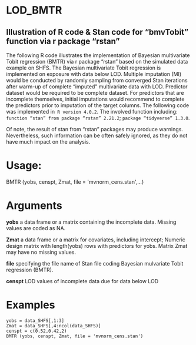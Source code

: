 # LOD_BMTR
## Illustration of R code & Stan code for “bmvTobit” function via r package “rstan”

The following R code illustrates the implementation of Bayesian multivariate Tobit regression (BMTR) via r package “rstan” based on the simulated data example on SHFS. The Bayesian multivariate Tobit regression is implemented on exposure with data below LOD. Multiple imputation (MI) would be conducted by randomly sampling from converged Stan iterations after warm-up of complete “imputed” multivariate data with LOD. Predictor dataset would be required to be complete dataset. For predictors that are incomplete themselves, initial imputations would recommend to complete the predictors prior to imputation of the target columns.
The following code was implemented in` R version 4.0.2`. The involved function including: `function “stan” from package “rstan” 2.21.2`; `package “tidyverse” 1.3.0`.

Of note, the result of stan from “rstan” packages may produce warnings. Nevertheless, such information can be often safely ignored, as they do not have much impact on the analysis.

# Usage:
BMTR (yobs, censpt, Zmat, file = 'mvnorm_cens.stan',...)

# Arguments
**yobs** a data frame or a matrix containing the incomplete data. Missing values are coded as NA.

**Zmat** a data frame or a matrix for covariates, including intercept; Numeric design matrix with length(yobs) rows with predictors for yobs. Matrix Zmat may have no missing values. 

**file** specifying the file name of Stan file coding Bayesian mulvariate Tobit regression (BMTR). 

**censpt** LOD values of incomplete data due for data below LOD

# Examples
```
yobs = data_SHFS[,1:3]
Zmat = data_SHFS[,4:ncol(data_SHFS)]
censpt = c(0.52,0.42,2)
BMTR (yobs, censpt, Zmat, file = 'mvnorm_cens.stan')
```

